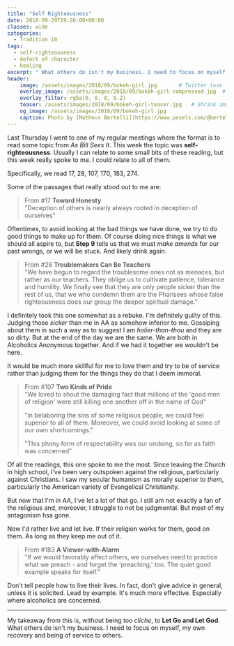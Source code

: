 ```yaml
---
title: "Self Righteousness"
date: 2018-09-29T19:26:00+00:00
classes: wide
categories:
  - Tradition 10
tags:
  - self-righteousness
  - defect of character
  - healing
excerpt: " What others do isn't my business. I need to focus on myself, my own recovery and being of service to others."
header:
    image: /assets/images/2018/09/bokeh-girl.jpg       # Twitter (use 'overlay_image')
    overlay_image: /assets/images/2018/09/bokeh-girl-compressed.jpg  # Article header at 2048x768
    overlay_filter: rgba(0, 0, 0, 0.2)
    teaser: /assets/images/2018/09/bokeh-girl-teaser.jpg   # Shrink image to 575x216
    og_image: /assets/images/2018/09/bokeh-girl.jpg
    caption: Photo by [Matheus Bertelli](https://www.pexels.com/@bertellifotografia) from Pexels
---
```


Last Thursday I went to one of my regular meetings where the format is to read some topic from *As Bill Sees It*. This week the topic was **self-righteousness**. Usually I can relate to some small bits of these reading, but this week really spoke to me. I could relate to all of them.

Specifically, we read 17, 28, 107, 170, 183, 274.

Some of the passages that really stood out to me are:

> From #17 **Toward Honesty**   
> "Deception of others is nearly always rooted in deception of ourselves"

Oftentimes, to avoid looking at the bad things we have done, we try to do good things to make up for them. Of course doing nice things is what we should all aspire to, but **Step 9** tells us that we must *make amends* for our past wrongs, or we will be stuck. And likely drink again.

> From #28 **Troublemakers Can Be Teachers**   
> "We have begun to regard the troublesome ones not as menaces, but rather as our teachers. They oblige us to cultivate patience, tolerance and humility. We finally see that they are only people sicker than the rest of us, that we who condemn them are the Pharisees whose false righteousness does our group the deeper spiritual damage."

I definitely took this one somewhat as a rebuke. I'm definitely guilty of this. Judging those *sicker* than me in AA as somehow inferior to me. Gossiping about them in such a way as to suggest I am *holier-than-thou* and they are so dirty. But at the end of the day we are the same. We are both in Alcoholics Anonymous together. And if we had it together we wouldn't be here.

It would be much more skillful for me to love them and try to be of service rather than judging them for the things they do that I deem immoral. 

> From #107 **Two Kinds of Pride**   
> "We loved to shout the damaging fact that millions of the 'good men of religion' were still killing one another off in the name of God"   
>   
> "In belaboring the sins of some religious people, we could feel superior to all of them. Moreover, we could avoid looking at some of our own shortcomings."
>   
> "This phony form of respectability was our undoing, so far as faith was concerned"

Of all the readings, this one spoke to me the most. Since leaving the Church in high school, I've been very outspoken against the religious, particularly against Christians. I saw my secular humanism as morally superior to *them*, particularly the American variety of Evangelical Christianity.

But now that I'm in AA, I've let a lot of that go. I still am not exactly a fan of the religious and, moreover, I struggle to not be judgmental. But most of my antagonism hsa gone.

Now I'd rather live and let live. If their religion works for them, good on them. As long as they keep me out of it.

> From #183 **A Viewer-with-Alarm**   
> "If we would favorably affect others, we ourselves need to practice what we preach - and forget the 'preaching,' too. The quiet good example speaks for itself."

Don't tell people how to live their lives. In fact, don't give advice in general, unless it is solicited. Lead by example. It's much more effective. Especially where alcoholics are concerned.

---

My takeaway from this is, without being too *cliche*, to **Let Go and Let God**. What others do isn't my business. I need to focus on myself, my own recovery and being of service to others.